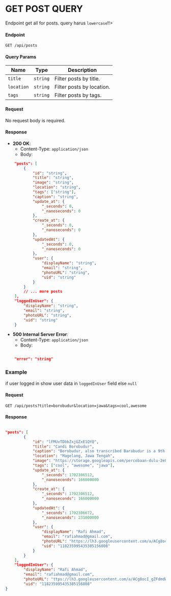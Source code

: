 # **GET POST QUERY**

Endpoint get all for posts. query harus `lowercase`!!>

#### Endpoint

`GET /api/posts`

#### Query Params

| Name       | Type     | Description               |
| ---------- | -------- | ------------------------- |
| `title`    | `string` | Filter posts by title.    |
| `location` | `string` | Filter posts by location. |
| `tags`     | `string` | Filter posts by tags.     |

#### Request

No request body is required.

#### Response

-   **200 OK**:
    -   Content-Type: `application/json`
    -   Body:

```json
    "posts": [
        {
            "id": "string",
            "title": "string",
            "image": "string",
            "location": "string",
            "tags": ["string"],
            "caption": "string",
            "update_at": {
                "_seconds": 0,
                "_nanoseconds": 0
            },
            "create_at": {
                "_seconds": 0,
                "_nanoseconds": 0
            },
            "updatedAt": {
                "_seconds": 0,
                "_nanoseconds": 0
            },
            "user": {
                "displayName": "string",
                "email": "string",
                "photoURL": "string",
                "uid": "string"
            }
        }
        // ... more posts
    ],
    "loggedInUser": {
        "displayName": "string",
        "email": "string",
        "photoURL": "string",
        "uid": "string"
    }

```

-   **500 Internal Server Error**:
    -   Content-Type: `application/json`
    -   Body:

```json

    "error": "string"

```

### **Example**

if user logged in show user data in `loggedInUser` field else `null`

#### Request

```http
GET /api/posts?title=borobudur&location=jawa&tags=cool,awesome
```

#### Response

```json

"posts": [
        {
            "id": "lFMUvTDbbZxjGZxE1QYQ",
            "title": "Candi Borobudur",
            "caption": "Borobudur, also transcribed Barabudur is a 9th-century Mahayana Buddhist temple in Magelang Regency, not far from the city of Magelang and the town of Muntilan, in Central Java, Indonesia",
            "location": "Magelang, Jawa Tengah",
            "image": "https://storage.googleapis.com/percobaan-dulu-2e8d8.appspot.com/images/1702306512166_lewis-hamilton-mercedes-1.jpg",
            "tags": ["cool", "awesome", "jawa"],
            "update_at": {
                "_seconds": 1702306512,
                "_nanoseconds": 166000000
            },
            "create_at": {
                "_seconds": 1702306512,
                "_nanoseconds": 166000000
            },
            "updatedAt": {
                "_seconds": 1702306672,
                "_nanoseconds": 231000000
            },
            "user": {
                "displayName": "Rafi Ahmad",
                "email": "rafiahmad@gmail.com",
                "photoURL": "https://lh3.googleusercontent.com/a/ACg8ocI_gZFdmdWJ_TG7OWLXtWKcB-qmxIBUmnHlDd3Db4XRAg=s96-c",
                "uid": "118235995435385156808"
            }
        }
    ],
    "loggedInUser": {
        "displayName": "Rafi Ahmad",
        "email": "rafiahmad@gmail.com",
        "photoURL": "ttps://lh3.googleusercontent.com/a/ACg8ocI_gZFdmdWJ_TG7OWLXtWKcB-qmxIBUmnHlDd3Db4XRAg=s96-c",
        "uid": "118235995435385156808"
}

```

